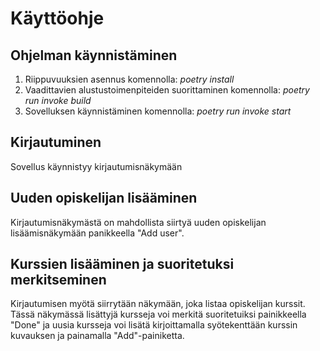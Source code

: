 # Käyttöohje

## Ohjelman käynnistäminen

1. Riippuvuuksien asennus komennolla: *poetry install*
2. Vaadittavien alustustoimenpiteiden suorittaminen komennolla: *poetry run invoke build*
3. Sovelluksen käynnistäminen komennolla: *poetry run invoke start*


## Kirjautuminen

Sovellus käynnistyy kirjautumisnäkymään


## Uuden opiskelijan lisääminen

Kirjautumisnäkymästä on mahdollista siirtyä uuden opiskelijan lisäämisnäkymään panikkeella "Add user".


## Kurssien lisääminen ja suoritetuksi merkitseminen

Kirjautumisen myötä siirrytään näkymään, joka listaa opiskelijan kurssit. 
Tässä näkymässä lisättyjä kursseja voi merkitä suoritetuiksi painikkeella "Done" ja uusia kursseja voi lisätä kirjoittamalla syötekenttään kurssin kuvauksen ja painamalla "Add"-painiketta.

